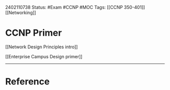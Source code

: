 2402110738
	Status: #Exam #CCNP #MOC
		Tags: [[CCNP 350-401]] [[Networking]]

# CCNP Primer

[[Network Design Principles intro]]


[[Enterprise Campus Design primer]]















---
# Reference